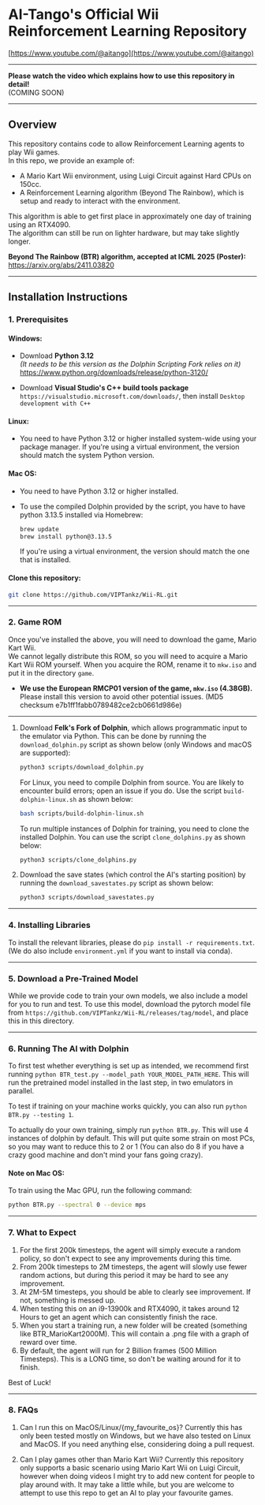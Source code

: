 # AI-Tango's Official Wii Reinforcement Learning Repository

[https://www.youtube.com/@aitango](https://www.youtube.com/@aitango)

---

**Please watch the video which explains how to use this repository in detail!**  
(COMING SOON)

---

## Overview

This repository contains code to allow Reinforcement Learning agents to play Wii games.  
In this repo, we provide an example of:

- A Mario Kart Wii environment, using Luigi Circuit against Hard CPUs on 150cc.
- A Reinforcement Learning algorithm (Beyond The Rainbow), which is setup and ready to interact with the environment.

This algorithm is able to get first place in approximately one day of training using an RTX4090.  
The algorithm can still be run on lighter hardware, but may take slightly longer.

**Beyond The Rainbow (BTR) algorithm, accepted at ICML 2025 (Poster):**  
https://arxiv.org/abs/2411.03820

---

## Installation Instructions

### 1. Prerequisites

#### Windows:

- Download **Python 3.12**  
  _(It needs to be this version as the Dolphin Scripting Fork relies on it)_  
  https://www.python.org/downloads/release/python-3120/

- Download **Visual Studio's C++ build tools package**
  `https://visualstudio.microsoft.com/downloads/`, then install `Desktop development with C++`

#### Linux:
- You need to have Python 3.12 or higher installed system-wide using your package manager. If you're using a virtual environment, the version should match the system Python version.

#### Mac OS:
- You need to have Python 3.12 or higher installed.

- To use the compiled Dolphin provided by the script, you have to have python 3.13.5 installed via Homebrew:
   ```sh
   brew update
   brew install python@3.13.5
   ```
   If you're using a virtual environment, the version should match the one that is installed.

#### Clone this repository:
```sh
git clone https://github.com/VIPTankz/Wii-RL.git
```
---

### 2. Game ROM

Once you've installed the above, you will need to download the game, Mario Kart Wii.  
We cannot legally distribute this ROM, so you will need to acquire a Mario Kart Wii ROM yourself.
When you acquire the ROM, rename it to `mkw.iso` and put it in the directory `game`.

- **We use the European RMCP01 version of the game, `mkw.iso` (4.38GB).**  
  Please install this version to avoid other potential issues.
  (MD5 checksum e7b1ff1fabb0789482ce2cb0661d986e)

---

1. Download **Felk's Fork of Dolphin**, which allows programmatic input to the emulator via Python. This can be done by running the `download_dolphin.py` script as shown below (only Windows and macOS are supported):
   ```sh
   python3 scripts/download_dolphin.py
   ```
   For Linux, you need to compile Dolphin from source. You are likely to encounter build errors; open an issue if you do. Use the script `build-dolphin-linux.sh` as shown below:

   ```sh
   bash scripts/build-dolphin-linux.sh
   ```

   To run multiple instances of Dolphin for training, you need to clone the installed Dolphin. You can use the script `clone_dolphins.py` as shown below:

   ```sh
   python3 scripts/clone_dolphins.py
   ```


2. Download the save states (which control the AI's starting position) by running the `download_savestates.py` script as shown below:
   ```sh
   python3 scripts/download_savestates.py
   ```

---

### 4. Installing Libraries

To install the relevant libraries, please do `pip install -r requirements.txt`.
(We do also include `environment.yml` if you want to install via conda).

---

### 5. Download a Pre-Trained Model

While we provide code to train your own models, we also include a model for you to run and test. To use this model, download the pytorch model file from `https://github.com/VIPTankz/Wii-RL/releases/tag/model`, and place this in this directory.

---
### 6. Running The AI with Dolphin

To first test whether everything is set up as intended, we recommend first running `python BTR_test.py --model_path YOUR_MODEL_PATH_HERE`. This will run the pretrained model installed in the last step, in two emulators in parallel.

To test if training on your machine works quickly, you can also run `python BTR.py --testing 1`.

To actually do your own training, simply run `python BTR.py`. This will use 4 instances of dolphin by default. This will put quite some strain on most PCs, so you may want to reduce this to 2 or 1 (You can also do 8 if you have a crazy good machine and don't mind your fans going crazy).

#### Note on Mac OS:
To train using the Mac GPU, run the following command:
```sh
python BTR.py --spectral 0 --device mps
```
---

### 7. What to Expect

1. For the first 200k timesteps, the agent will simply execute a random policy, so don't expect to see any improvements during this time.
2. From 200k timesteps to 2M timesteps, the agent will slowly use fewer random actions, but during this period it may be hard to see any improvement.
3. At 2M-5M timesteps, you should be able to clearly see improvement. If not, something is messed up.
4. When testing this on an i9-13900k and RTX4090, it takes around 12 Hours to get an agent which can consistently finish the race.
5. When you start a training run, a new folder will be created (something like BTR_MarioKart2000M). This will contain a .png file with a graph of reward over time.
6. By default, the agent will run for 2 Billion frames (500 Million Timesteps). This is a LONG time, so don't be waiting around for it to finish.

Best of Luck!

---

### 8. FAQs

1. Can I run this on MacOS/Linux/{my_favourite_os}?
Currently this has only been tested mostly on Windows, but we have also tested on Linux and MacOS. If you need anything else, considering doing a pull request. 

2. Can I play games other than Mario Kart Wii?
Currently this repository only supports a basic scenario using Mario Kart Wii on Luigi Circuit, however when doing videos I might try to add new content for people to play around with. It may take a little while, but you are welcome to attempt to use this repo to get an AI to play your favourite games.
